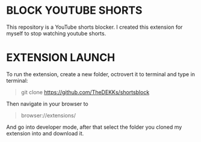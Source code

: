 # BLOCK YOUTUBE SHORTS
This repository is a YouTube shorts blocker. I created this extension for myself to stop watching youtube shorts. 

# EXTENSION LAUNCH
To run the extension, create a new folder, octrovert it to terminal and type in terminal:  
> git clone https://github.com/TheDEKKs/shortsblock

Then navigate in your browser to
> browser://extensions/

And go into developer mode, after that select the folder you cloned my extension into and download it. 
